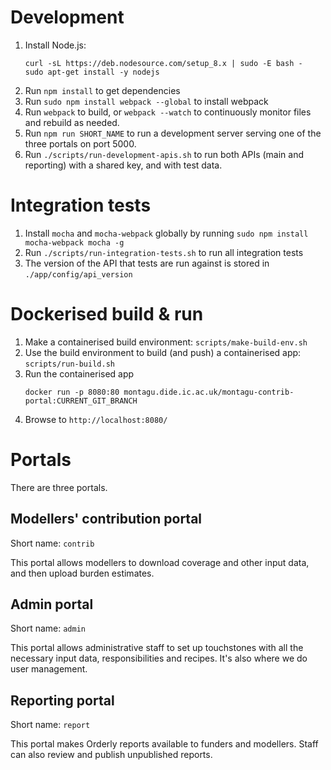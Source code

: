 # Development
1. Install Node.js: 
   ```
   curl -sL https://deb.nodesource.com/setup_8.x | sudo -E bash -
   sudo apt-get install -y nodejs
   ```
2. Run `npm install` to get dependencies
3. Run `sudo npm install webpack --global` to install webpack
4. Run `webpack` to build, or `webpack --watch` to continuously monitor files 
   and rebuild as needed.
5. Run `npm run SHORT_NAME` to run a development server serving one of the three
   portals on port 5000.
6. Run `./scripts/run-development-apis.sh` to run both APIs (main and reporting) 
   with a shared key, and with test data.

# Integration tests
1. Install `mocha` and `mocha-webpack` globally by running `sudo npm install mocha-webpack mocha -g`
2. Run `./scripts/run-integration-tests.sh` to run all integration tests
3. The version of the API that tests are run against is stored in `./app/config/api_version`

# Dockerised build & run
1. Make a containerised build environment: `scripts/make-build-env.sh`
2. Use the build environment to build (and push) a containerised app: `scripts/run-build.sh`
3. Run the containerised app
   ```
   docker run -p 8080:80 montagu.dide.ic.ac.uk/montagu-contrib-portal:CURRENT_GIT_BRANCH
   
   ```
4. Browse to `http://localhost:8080/`

# Portals
There are three portals.

## Modellers' contribution portal
Short name: `contrib`

This portal allows modellers to download coverage and other input data, 
and then upload burden estimates.

## Admin portal
Short name: `admin`

This portal allows administrative staff to set up touchstones with all the
necessary input data, responsibilities and recipes. It's also where we do user
management.

## Reporting portal
Short name: `report`

This portal makes Orderly reports available to funders and modellers. Staff can
also review and publish unpublished reports.

